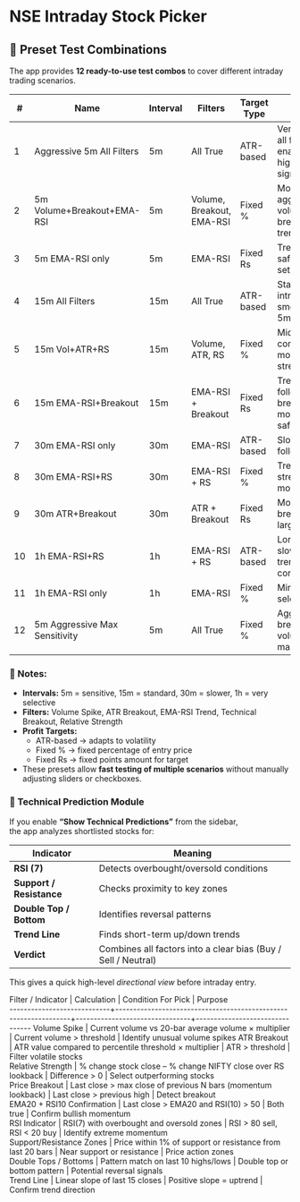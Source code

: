 # NSE Intraday Stock Picker

## 🧪 Preset Test Combinations

The app provides **12 ready-to-use test combos** to cover different intraday trading scenarios.  

| # | Name | Interval | Filters | Target Type | Notes |
|---|------|---------|--------|------------|------|
| 1 | Aggressive 5m All Filters | 5m | All True | ATR-based | Very sensitive, all filters enabled for high-quality signals |
| 2 | 5m Volume+Breakout+EMA-RSI | 5m | Volume, Breakout, EMA-RSI | Fixed % | Moderate aggressiveness, volume spike + breakout + trend |
| 3 | 5m EMA-RSI only | 5m | EMA-RSI | Fixed Rs | Trend-only, safer intraday setup |
| 4 | 15m All Filters | 15m | All True | ATR-based | Standard intraday, smoother than 5m |
| 5 | 15m Vol+ATR+RS | 15m | Volume, ATR, RS | Fixed % | Mid-volatility, combines momentum and strength |
| 6 | 15m EMA-RSI+Breakout | 15m | EMA-RSI + Breakout | Fixed Rs | Trend-following + breakout, moderate safety |
| 7 | 30m EMA-RSI only | 30m | EMA-RSI | ATR-based | Slower trend-following |
| 8 | 30m EMA-RSI+RS | 30m | EMA-RSI + RS | Fixed % | Trend + relative strength, moderate risk |
| 9 | 30m ATR+Breakout | 30m | ATR + Breakout | Fixed Rs | Momentum breakouts for larger moves |
| 10 | 1h EMA-RSI+RS | 1h | EMA-RSI + RS | ATR-based | Long intraday, slower signal, trend-confirmed |
| 11 | 1h EMA-RSI only | 1h | EMA-RSI | Fixed % | Minimal filters, selective setup |
| 12 | 5m Aggressive Max Sensitivity | 5m | All True | Fixed % | Aggressive breakout + volume + ATR, max sensitivity |

### 🔹 Notes:
- **Intervals:** 5m = sensitive, 15m = standard, 30m = slower, 1h = very selective  
- **Filters:** Volume Spike, ATR Breakout, EMA-RSI Trend, Technical Breakout, Relative Strength  
- **Profit Targets:**  
  - ATR-based → adapts to volatility  
  - Fixed % → fixed percentage of entry price  
  - Fixed Rs → fixed points amount for target  
- These presets allow **fast testing of multiple scenarios** without manually adjusting sliders or checkboxes.


### 🧠 Technical Prediction Module

If you enable **“Show Technical Predictions”** from the sidebar,  
the app analyzes shortlisted stocks for:

| Indicator | Meaning |
|------------|----------|
| **RSI (7)** | Detects overbought/oversold conditions |
| **Support / Resistance** | Checks proximity to key zones |
| **Double Top / Bottom** | Identifies reversal patterns |
| **Trend Line** | Finds short-term up/down trends |
| **Verdict** | Combines all factors into a clear bias (Buy / Sell / Neutral) |

This gives a quick high-level *directional view* before intraday entry.


Filter / Indicator          |  Calculation                                                    |  Condition For Pick            |  Purpose                       
----------------------------+-----------------------------------------------------------------+--------------------------------+--------------------------------
Volume Spike                |  Current volume vs 20-bar average volume × multiplier           |  Current volume > threshold    |  Identify unusual volume spikes
ATR Breakout                |  ATR value compared to percentile threshold × multiplier        |  ATR > threshold               |  Filter volatile stocks        
Relative Strength           |  % change stock close – % change NIFTY close over RS lookback   |  Difference > 0                |  Select outperforming stocks   
Price Breakout              |  Last close > max close of previous N bars (momentum lookback)  |  Last close > previous high    |  Detect breakout               
EMA20 + RSI10 Confirmation  |  Last close > EMA20 and RSI(10) > 50                            |  Both true                     |  Confirm bullish momentum      
RSI Indicator               |  RSI(7) with overbought and oversold zones                      |  RSI > 80 sell, RSI < 20 buy   |  Identify extreme momentum     
Support/Resistance Zones    |  Price within 1% of support or resistance from last 20 bars     |  Near support or resistance    |  Price action zones            
Double Tops / Bottoms       |  Pattern match on last 10 highs/lows                            |  Double top or bottom pattern  |  Potential reversal signals    
Trend Line                  |  Linear slope of last 15 closes                                 |  Positive slope = uptrend      |  Confirm trend direction       